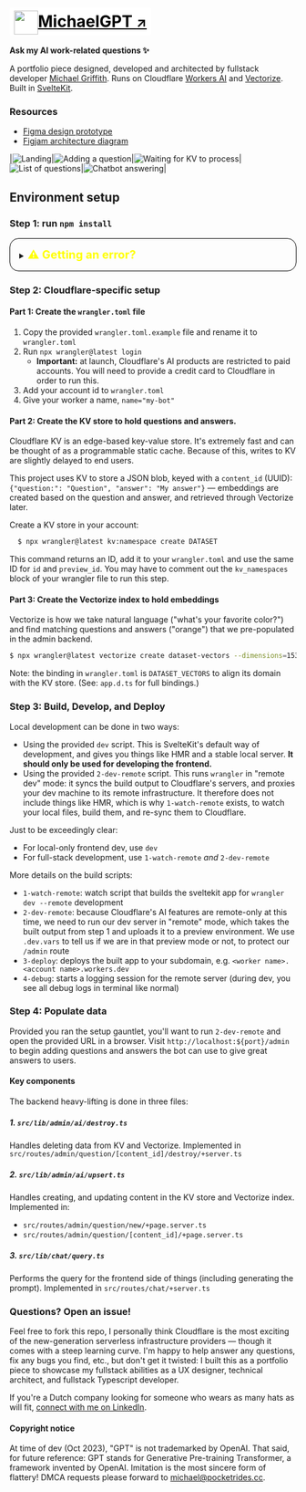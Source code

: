 # [<span style="background:#fff;border-radius:4px;padding:.5rem;vertical-align:middle;color:#000;text-decoration:underline"><img src="static/icon-michaelgpt.svg" width="42" height="42" align="center"/>MichaelGPT <small>↗</small></span>](https://michaelgpt.pocketrides.workers.dev/)

**Ask my AI work-related questions ✨**

A portfolio piece designed, developed and architected by fullstack developer [Michael Griffith](https://linkedin.com/in/mjg000000). Runs on Cloudflare [Workers AI](https://developers.cloudflare.com/workers-ai/tutorials/build-a-retrieval-augmented-generation-ai/) and [Vectorize](https://developers.cloudflare.com/vectorize/). Built in [SvelteKit](https://kit.svelte.dev).

### Resources

- [Figma design prototype](https://www.figma.com/proto/SEYbpEiyZsT6V3XsGH9F04/MichaelGPT)
- [Figjam architecture diagram](https://www.figma.com/file/KsNtdYQF0H8tCEDnhl5ANm/MichaelGPT---Architecture)

|![Landing](docs/screenshots/1.png)|![Adding a question](docs/screenshots/2.png)|![Waiting for KV to process](docs/screenshots/3.png)|![List of questions](docs/screenshots/4.png)|![Chatbot answering](docs/screenshots/5.png)|

## Environment setup

### Step 1: run `npm install`

<details style="border:1px solid #000;padding:1rem 1rem;border-radius:1rem;margin-bottom: 1rem;">
<summary><span style="font-size:1.25rem;font-weight:bold;color:#ff0;">⚠️ Getting an error?</span></summary>

`SyntaxError: Named export 'Ai' not found.`  
**How to resolve:** The Cloudflare AI library shipped in CommonJS format. Hopefully this is fixed soon!

#### Step 1:

Add `"type":"module"` to `node_modules/@cloudflare/ai/package.json`

#### Step 2:

Open `node_modules/@cloudflare/ai/dist` and add `.js` to the ends of the imports, **in all files.**

##### Before (`ai.js`):

```
import { Tensor, TensorType } from "./tensor";
import { InferenceSession } from "./session";
import { resnetLabels } from "./labels";
```

##### After (repeat this for all files):

```
import { Tensor, TensorType } from "./tensor.js";
import { InferenceSession } from "./session.js";
import { resnetLabels } from "./labels.js";
```

</details>

### Step 2: Cloudflare-specific setup

#### Part 1: Create the `wrangler.toml` file

1. Copy the provided `wrangler.toml.example` file and rename it to `wrangler.toml`
2. Run `npx wrangler@latest login`
   - **Important:** at launch, Cloudflare's AI products are restricted to paid accounts. You will need to provide a credit card to Cloudflare in order to run this.
3. Add your account id to `wrangler.toml`
4. Give your worker a name, `name="my-bot"`

#### Part 2: Create the KV store to hold questions and answers.

Cloudflare KV is an edge-based key-value store. It's extremely fast and can be thought of as a programmable static cache. Because of this, writes to KV are slightly delayed to end users.

This project uses KV to store a JSON blob, keyed with a `content_id` (UUID): `{"question:": "Question", "answer": "My answer"}` — embeddings are created based on the question and answer, and retrieved through Vectorize later.

Create a KV store in your account:

```sh
  $ npx wrangler@latest kv:namespace create DATASET
```

This command returns an ID, add it to your `wrangler.toml` and use the same ID for `id` and `preview_id`. You may have to comment out the `kv_namespaces` block of your wrangler file to run this step.

#### Part 3: Create the Vectorize index to hold embeddings

Vectorize is how we take natural language ("what's your favorite color?") and find matching questions and answers ("orange") that we pre-populated in the admin backend.

```sh
$ npx wrangler@latest vectorize create dataset-vectors --dimensions=1536 --metric=cosine
```

Note: the binding in `wrangler.toml` is `DATASET_VECTORS` to align its domain with the KV store. (See: `app.d.ts` for full bindings.)

### Step 3: Build, Develop, and Deploy

Local development can be done in two ways:

- Using the provided `dev` script. This is SvelteKit's default way of development, and gives you things like HMR and a stable local server. **It should only be used for developing the frontend.**
- Using the provided `2-dev-remote` script. This runs `wrangler` in "remote dev" mode: it syncs the build output to Cloudflare's servers, and proxies your dev machine to its remote infrastructure. It therefore does not include things like HMR, which is why `1-watch-remote` exists, to watch your local files, build them, and re-sync them to Cloudflare.

Just to be exceedingly clear:

- For local-only frontend dev, use `dev`
- For full-stack development, use `1-watch-remote` _and_ `2-dev-remote`

More details on the build scripts:

- `1-watch-remote`: watch script that builds the sveltekit app for `wrangler dev --remote` development
- `2-dev-remote`: because Cloudflare's AI features are remote-only at this time, we need to run our dev server in "remote" mode, which takes the built output from step 1 and uploads it to a preview environment. We use `.dev.vars` to tell us if we are in that preview mode or not, to protect our `/admin` route
- `3-deploy`: deploys the built app to your subdomain, e.g. `<worker name>.<account name>.workers.dev`
- `4-debug`: starts a logging session for the remote server (during dev, you see all debug logs in terminal like normal)

### Step 4: Populate data

Provided you ran the setup gauntlet, you'll want to run `2-dev-remote` and open the provided URL in a browser. Visit `http://localhost:${port}/admin` to begin adding questions and answers the bot can use to give great answers to users.

#### Key components

The backend heavy-lifting is done in three files:

##### 1. `src/lib/admin/ai/destroy.ts`

Handles deleting data from KV and Vectorize. Implemented in `src/routes/admin/question/[content_id]/destroy/+server.ts`

##### 2. `src/lib/admin/ai/upsert.ts`

Handles creating, and updating content in the KV store and Vectorize index. Implemented in:

- `src/routes/admin/question/new/+page.server.ts`
- `src/routes/admin/question/[content_id]/+page.server.ts`

##### 3. `src/lib/chat/query.ts`

Performs the query for the frontend side of things (including generating the prompt). Implemented in `src/routes/chat/+server.ts`

### Questions? Open an issue!

Feel free to fork this repo, I personally think Cloudflare is the most exciting of the new-generation serverless infrastructure providers — though it comes with a steep learning curve. I'm happy to help answer any questions, fix any bugs you find, etc., but don't get it twisted: I built this as a portfolio piece to showcase my fullstack abilities as a UX designer, technical architect, and fullstack Typescript developer.

If you're a Dutch company looking for someone who wears as many hats as will fit, [connect with me on LinkedIn](https://linkedin.com/in/mjg000000).

#### Copyright notice

At time of dev (Oct 2023), "GPT" is not trademarked by OpenAI. That said, for future reference: GPT stands for Generative Pre-training Transformer, a framework invented by OpenAI. Imitation is the most sincere form of flattery! DMCA requests please forward to <michael@pocketrides.cc>.
